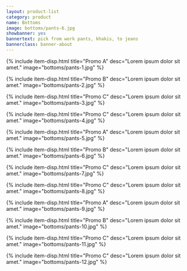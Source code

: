 ```yaml
---
layout: product-list
category: product
name: Bottoms
image: bottoms/pants-6.jpg
showbanner: yes
bannertext: pick from work pants, khakis, to jeans
bannerclass: banner-about
---
```


{% include item-disp.html title="Promo A" desc="Lorem ipsum dolor sit amet." image="bottoms/pants-1.jpg" %}

{% include item-disp.html title="Promo B" desc="Lorem ipsum dolor sit amet." image="bottoms/pants-2.jpg" %}

{% include item-disp.html title="Promo C" desc="Lorem ipsum dolor sit amet." image="bottoms/pants-3.jpg" %}

{% include item-disp.html title="Promo C" desc="Lorem ipsum dolor sit amet." image="bottoms/pants-4.jpg" %}

{% include item-disp.html title="Promo A" desc="Lorem ipsum dolor sit amet." image="bottoms/pants-5.jpg" %}

{% include item-disp.html title="Promo B" desc="Lorem ipsum dolor sit amet." image="bottoms/pants-6.jpg" %}

{% include item-disp.html title="Promo C" desc="Lorem ipsum dolor sit amet." image="bottoms/pants-7.jpg" %}

{% include item-disp.html title="Promo C" desc="Lorem ipsum dolor sit amet." image="bottoms/pants-8.jpg" %}

{% include item-disp.html title="Promo A" desc="Lorem ipsum dolor sit amet." image="bottoms/pants-9.jpg" %}

{% include item-disp.html title="Promo B" desc="Lorem ipsum dolor sit amet." image="bottoms/pants-10.jpg" %}

{% include item-disp.html title="Promo C" desc="Lorem ipsum dolor sit amet." image="bottoms/pants-11.jpg" %}

{% include item-disp.html title="Promo C" desc="Lorem ipsum dolor sit amet." image="bottoms/pants-12.jpg" %}

